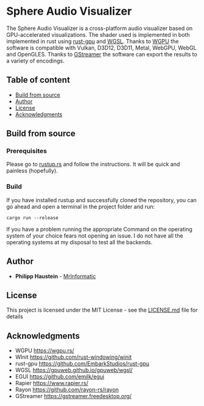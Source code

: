 # Sphere Audio Visualizer

The Sphere Audio Visualizer is a cross-platform audio visualizer based on GPU-accelerated visualizations. The shader used is implemented in both implemented in rust using [rust-gpu](https://github.com/EmbarkStudios/rust-gpu) and [WGSL](https://gpuweb.github.io/gpuweb/wgsl/). Thanks to [WGPU](https://wgpu.rs/) the software is compatible with Vulkan, D3D12, D3D11, Metal, WebGPU, WebGL and OpenGLES. Thanks to [GStreamer](https://gstreamer.freedesktop.org/) the software can export the results to a variety of encodings.

## Table of content

- [Build from source](#build-from-source)
- [Author](#author)
- [License](#license)
- [Acknowledgments](#acknowledgments)

## Build from source

### Prerequisites

Please go to [rustup.rs](https://rustup.rs/) and follow the 
instructions. It will be quick and painless (hopefully).

### Build

If you have installed rustup and successfully cloned the 
repository, you can go ahead and open a terminal in the project
folder and run: 

```
cargo run --release
```

If you have a problem running the appropriate Command on the operating system 
of your choice fears not opening an issue. 
I do not have all the operating systems at my disposal to test
all the backends.

## Author

* **Philipp Haustein** - [MrInformatic](https://github.com/MrInformatic)

## License

This project is licensed under the MIT License - see the [LICENSE.md](LICENSE.md) file for details

## Acknowledgments

- WGPU <https://wgpu.rs/>
- WInit <https://github.com/rust-windowing/winit>
- rust-gpu <https://github.com/EmbarkStudios/rust-gpu>
- WGSL <https://gpuweb.github.io/gpuweb/wgsl/>
- EGUI <https://github.com/emilk/egui>
- Rapier <https://www.rapier.rs/>
- Rayon <https://github.com/rayon-rs/rayon>
- GStreamer <https://gstreamer.freedesktop.org/>
